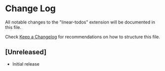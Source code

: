 # Change Log

All notable changes to the "linear-todos" extension will be documented in this file.

Check [Keep a Changelog](http://keepachangelog.com/) for recommendations on how to structure this file.

## [Unreleased]

- Initial release